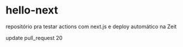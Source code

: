 # hello-next
repositório pra testar actions com next.js e deploy automático na Zeit

update pull_request 20

